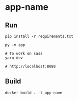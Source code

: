 # app-name

## Run

```
pip install -r requirements.txt

py -m app

# To work on sass
yarn dev

# http://localhost:8080
```

## Build

```
docker build . -t app-name

```
